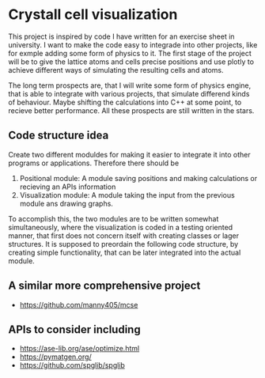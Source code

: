 # Crystall cell visualization

This project is inspired by code I have written for an exercise sheet in university. I want to make the code easy to integrade into other projects, like for exmple adding some form of physics to it. The first stage of the project will be to give the lattice atoms and cells precise positions and use plotly to achieve different ways of simulating the resulting cells and atoms.

The long term prospects are, that I will write some form of physics engine, that is able to integrate with various projects, that simulate differend kinds of behaviour. Maybe shifting the calculations into C++ at some point, to recieve better performance. All these prospects are still written in the stars.

## Code structure idea

Create two different moduldes for making it easier to integrate it into other programs or applications. Therefore there should be

1. Positional module: A module saving positions and making calculations or recieving an APIs information
2. Visualization module: A module taking the input from the previous module ans drawing graphs.

To accomplish this, the two modules are to be written somewhat simultaneously, where the visualization is coded in a testing oriented manner, that first does not concern itself with creating classes or lager structures. It is supposed to preordain the following code structure, by creating simple functionality, that can be later integrated into the actual module.

## A similar more comprehensive project

-   https://github.com/manny405/mcse

## APIs to consider including

-   https://ase-lib.org/ase/optimize.html
-   https://pymatgen.org/
-   https://github.com/spglib/spglib
